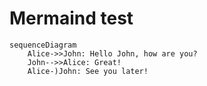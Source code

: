 # Mermaind test
```mermaid
sequenceDiagram
    Alice->>John: Hello John, how are you?
    John-->>Alice: Great!
    Alice-)John: See you later!
```
